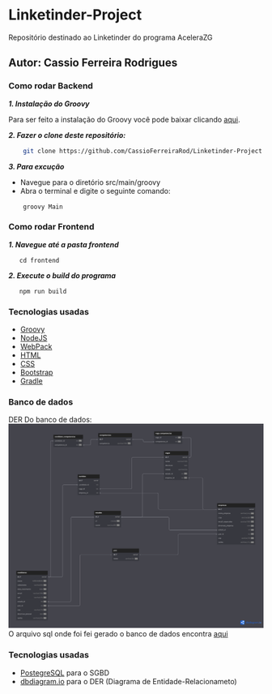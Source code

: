 # Linketinder-Project
Repositório destinado ao Linketinder do programa AceleraZG
## Autor: Cassio Ferreira Rodrigues

### Como rodar Backend
***1. Instalação do Groovy*** 

Para ser feito a instalação do Groovy você pode baixar clicando [aqui](https://groovy.apache.org/download.html).

***2. Fazer o clone deste repositório:***
```bash
    git clone https://github.com/CassioFerreiraRod/Linketinder-Project.git
``` 

***3. Para excução***  

* Navegue para o diretório src/main/groovy
* Abra o terminal e digite o seguinte comando:
```shell
    groovy Main
```
### Como rodar Frontend
***1. Navegue até a pasta frontend*** 
```shell
   cd frontend
``` 
***2. Execute o build do programa*** 
```shell
   npm run build
``` 

### Tecnologias usadas
* [Groovy](http://www.groovy-lang.org)
* [NodeJS](https://nodejs.org/en)
* [WebPack](https://webpack.js.org)
* [HTML](https://developer.mozilla.org/pt-BR/docs/Web/HTML)
* [CSS](https://developer.mozilla.org/pt-BR/docs/Learn/Getting_started_with_the_web/CSS_basics)
* [Bootstrap](https://getbootstrap.com)
* [Gradle](https://gradle.org/)

### Banco de dados
DER Do banco de dados:
![MER do Banco de Dados](postgresql/Linketinder_der.png)
O arquivo sql onde foi fei gerado o banco de dados encontra [aqui](postgresql/linketinder_postgres.sql)
### Tecnologias usadas
* [PostegreSQL](https://www.postgresql.org/) para o SGBD
* [dbdiagram.io](https://dbdiagram.io/home) para o DER (Diagrama de Entidade-Relacionameto)
